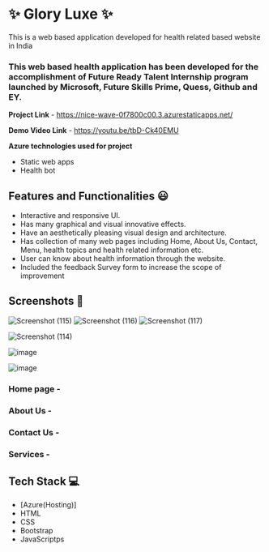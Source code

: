 # ✨ Glory Luxe ✨

This is a web based application developed for health related based website in India

### This web based health application has been developed for the accomplishment of Future Ready Talent Internship program launched by Microsoft, Future Skills Prime, Quess, Github and EY.


**Project Link** - https://nice-wave-0f7800c00.3.azurestaticapps.net/


**Demo Video Link** -  https://youtu.be/tbD-Ck40EMU

**Azure technologies used for project**

- Static web apps
- Health bot 

## Features and Functionalities 😃

- Interactive and responsive UI.
- Has many graphical and visual innovative effects.
- Have an aesthetically pleasing visual design and architecture.
- Has collection of many web pages including Home, About Us, Contact, Menu, health topics and health related information etc.
- User can know about health information  through the website.
- Included the feedback Survey form to increase the scope of improvement 

## Screenshots 📸


![Screenshot (115)](https://github.com/DhanvikkumarReddy1/FRT-PROJECT/assets/132347161/34ab48d5-ee30-4b64-8548-9b0959da30df)
![Screenshot (116)](https://github.com/DhanvikkumarReddy1/FRT-PROJECT/assets/132347161/ad14e42e-a5c5-48a3-8622-75c02c7bcfeb)
![Screenshot (117)](https://github.com/DhanvikkumarReddy1/FRT-PROJECT/assets/132347161/4f30c1e7-daac-41ac-a905-03e5e131a5f1)


![Screenshot (114)](https://github.com/DhanvikkumarReddy1/FRT-PROJECT/assets/132347161/d09d9162-ba2b-4e9e-a48d-52b776097cae)






![image](https://github.com/DhanvikkumarReddy1/FRT-PROJECT/assets/132347161/9f028970-ff91-48b7-89da-507e841b4bb1)




![image](https://github.com/DhanvikkumarReddy1/FRT-PROJECT/assets/132347161/3981ae34-f8f5-40a2-9599-02cfaf70d13a)



### Home page -   

### About Us -

### Contact Us -

### Services -


## Tech Stack 💻

- [Azure(Hosting)]
- HTML
- CSS
- Bootstrap
- JavaScriptps
